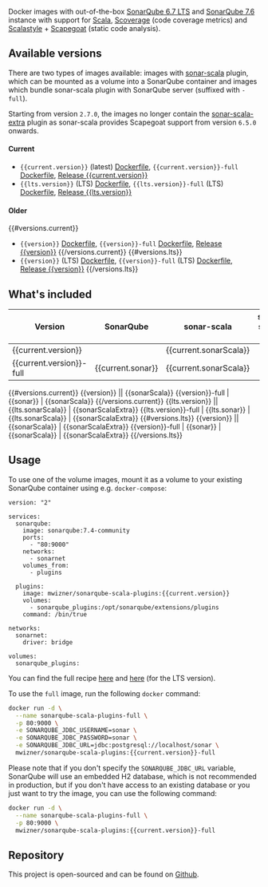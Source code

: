 Docker images with out-of-the-box [SonarQube 6.7 LTS](https://www.sonarqube.org/sonarqube-6-7-lts) and [SonarQube 7.6](https://www.sonarqube.org/sonarqube-7-6) instance with support for [Scala](http://www.scala-lang.org), [Scoverage](https://github.com/scoverage/scalac-scoverage-plugin) (code coverage metrics) and [Scalastyle](http://www.scalastyle.org) + [Scapegoat](https://github.com/sksamuel/scapegoat) (static code analysis).


## Available versions
There are two types of images available: images with [sonar-scala](https://github.com/mwz/sonar-scala) plugin, which can be mounted as a volume into a SonarQube container and images which bundle sonar-scala plugin with SonarQube server (suffixed with `-full`).

Starting from version `2.7.0`, the images no longer contain the [sonar-scala-extra](https://github.com/arthepsy/sonar-scala-extra) plugin as sonar-scala provides Scapegoat support from version `6.5.0` onwards.

#### Current
- `{{current.version}}` (latest) [Dockerfile](https://github.com/mwz/sonar-scala-docker/blob/master/{{current.version}}/Dockerfile), `{{current.version}}-full` [Dockerfile](https://github.com/mwz/sonar-scala-docker/blob/master/{{current.version}}-full/Dockerfile), [Release {{current.version}}](https://github.com/mwz/sonar-scala-docker/releases/tag/{{current.version}})
- `{{lts.version}}` (LTS) [Dockerfile](https://github.com/mwz/sonar-scala-docker/blob/master/{{lts.version}}/Dockerfile), `{{lts.version}}-full` (LTS) [Dockerfile](https://github.com/mwz/sonar-scala-docker/blob/master/{{lts.version}}-full/Dockerfile), [Release {{lts.version}}](https://github.com/mwz/sonar-scala-docker/releases/tag/{{lts.version}})
#### Older
{{#versions.current}}
- `{{version}}` [Dockerfile](https://github.com/mwz/sonar-scala-docker/blob/master/{{version}}/Dockerfile), `{{version}}-full` [Dockerfile](https://github.com/mwz/sonar-scala-docker/blob/master/{{version}}-full/Dockerfile), [Release {{version}}](https://github.com/mwz/sonar-scala-docker/releases/tag/{{version}})
{{/versions.current}}
{{#versions.lts}}
- `{{version}}` (LTS) [Dockerfile](https://github.com/mwz/sonar-scala-docker/blob/master/{{version}}/Dockerfile), `{{version}}-full` (LTS) [Dockerfile](https://github.com/mwz/sonar-scala-docker/blob/master/{{version}}-full/Dockerfile), [Release {{version}}](https://github.com/mwz/sonar-scala-docker/releases/tag/{{version}})
{{/versions.lts}}


## What's included
Version | SonarQube | sonar-scala | sonar-scala-extra
--------|-----------|-------------|------------------
{{current.version}} || {{current.sonarScala}}
{{current.version}}-full | {{current.sonar}} | {{current.sonarScala}}
{{#versions.current}}
{{version}} || {{sonarScala}}
{{version}}-full | {{sonar}} | {{sonarScala}}
{{/versions.current}}
{{lts.version}} || {{lts.sonarScala}} | {{sonarScalaExtra}}
{{lts.version}}-full | {{lts.sonar}} | {{lts.sonarScala}} | {{sonarScalaExtra}}
{{#versions.lts}}
{{version}} || {{sonarScala}} | {{sonarScalaExtra}}
{{version}}-full | {{sonar}} | {{sonarScala}} | {{sonarScalaExtra}}
{{/versions.lts}}


## Usage
To use one of the volume images, mount it as a volume to your existing SonarQube container using e.g. `docker-compose`:
```
version: "2"

services:
  sonarqube:
    image: sonarqube:7.4-community
    ports:
      - "80:9000"
    networks:
      - sonarnet
    volumes_from:
      - plugins

  plugins:
    image: mwizner/sonarqube-scala-plugins:{{current.version}}
    volumes:
      - sonarqube_plugins:/opt/sonarqube/extensions/plugins
    command: /bin/true

networks:
  sonarnet:
    driver: bridge

volumes:
  sonarqube_plugins:
```

You can find the full recipe [here](https://github.com/mwz/sonar-scala-docker/blob/master/docker-compose.yml) and [here](https://github.com/mwz/sonar-scala-docker/blob/master/docker-compose-lts.yml) (for the LTS version).

To use the `full` image, run the following `docker` command:
```bash
docker run -d \
  --name sonarqube-scala-plugins-full \
  -p 80:9000 \
  -e SONARQUBE_JDBC_USERNAME=sonar \
  -e SONARQUBE_JDBC_PASSWORD=sonar \
  -e SONARQUBE_JDBC_URL=jdbc:postgresql://localhost/sonar \
  mwizner/sonarqube-scala-plugins:{{current.version}}-full
```

Please note that if you don't specify the `SONARQUBE_JDBC_URL` variable, SonarQube will use an embedded H2 database, which is not recommended in production, but if you don't have access to an existing database or you just want to try the image, you can use the following command:
```bash
docker run -d \
  --name sonarqube-scala-plugins-full \
  -p 80:9000 \
  mwizner/sonarqube-scala-plugins:{{current.version}}-full
```


## Repository
This project is open-sourced and can be found on [Github](https://github.com/mwz/sonar-scala-docker).
